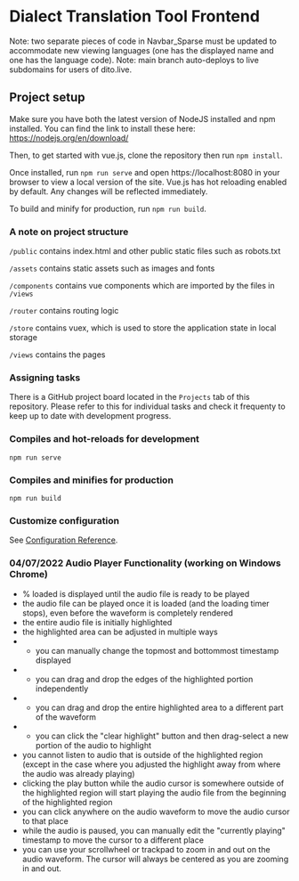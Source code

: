# Dialect Translation Tool Frontend

Note: two separate pieces of code in Navbar_Sparse must be updated to accommodate new viewing languages (one has the displayed name and one has the language code).
Note: main branch auto-deploys to live subdomains for users of dito.live. 

## Project setup

Make sure you have both the latest version of NodeJS installed and npm installed.
You can find the link to install these here: https://nodejs.org/en/download/

Then, to get started with vue.js, clone the repository then run ```npm install```.

Once installed, run ```npm run serve``` and open https://localhost:8080 in your browser to view a local version of the site.
Vue.js has hot reloading enabled by default. Any changes will be reflected immediately.

To build and minify for production, run ```npm run build```.

### A note on project structure

```/public``` contains index.html and other public static files such as robots.txt

```/assets``` contains static assets such as images and fonts

```/components``` contains vue components which are imported by the files in ```/views```

```/router``` contains routing logic

```/store``` contains vuex, which is used to store the application state in local storage

```/views``` contains the pages

### Assigning tasks

There is a GitHub project board located in the ```Projects``` tab of this repository. Please refer to this for individual tasks and check it frequenty to keep up to date with development progress.

### Compiles and hot-reloads for development
```npm run serve```

### Compiles and minifies for production
```npm run build```

### Customize configuration
See [Configuration Reference](https://cli.vuejs.org/config/).

### 04/07/2022 Audio Player Functionality (working on Windows Chrome)

- % loaded is displayed until the audio file is ready to be played
- the audio file can be played once it is loaded (and the loading timer stops), even before the waveform is completely rendered
- the entire audio file is initially highlighted
- the highlighted area can be adjusted in multiple ways
- - you can manually change the topmost and bottommost timestamp displayed
- - you can drag and drop the edges of the highlighted portion independently
- - you can drag and drop the entire highlighted area to a different part of the waveform
- - you can click the "clear highlight" button and then drag-select a new portion of the audio to highlight
- you cannot listen to audio that is outside of the highlighted region (except in the case where you adjusted the highlight away from where the audio was already playing)
- clicking the play button while the audio cursor is somewhere outside of the highlighted region will start playing the audio file from the beginning of the highlighted region
- you can click anywhere on the audio waveform to move the audio cursor to that place
- while the audio is paused, you can manually edit the "currently playing" timestamp to move the cursor to a different place
- you can use your scrollwheel or trackpad to zoom in and out on the audio waveform.  The cursor will always be centered as you are zooming in and out.
